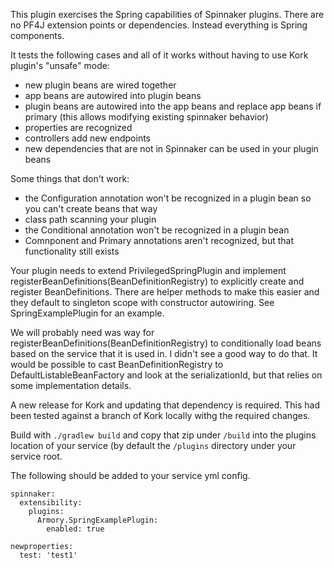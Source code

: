 This plugin exercises the Spring capabilities of Spinnaker plugins. There are no PF4J extension points or dependencies. Instead everything is Spring components.

It tests the following cases and all of it works without having to use Kork plugin's "unsafe" mode:
* new plugin beans are wired together
* app beans are autowired into plugin beans
* plugin beans are autowired into the app beans and replace app beans if primary (this allows modifying existing spinnaker behavior)
* properties are recognized
* controllers add new endpoints
* new dependencies that are not in Spinnaker can be used in your plugin beans

Some things that don't work:
* the Configuration annotation won't be recognized in a plugin bean so you can't create beans that way
* class path scanning your plugin
* the Conditional annotation won't be recognized in a plugin bean
* Comnponent and Primary annotations aren't recognized, but that functionality still exists

Your plugin needs to extend PrivilegedSpringPlugin and implement registerBeanDefinitions(BeanDefinitionRegistry) to explicitly create and register BeanDefinitions. There are helper methods to make this easier and they default to singleton scope with constructor autowiring.  See SpringExamplePlugin for an example.

We will probably need was way for registerBeanDefinitions(BeanDefinitionRegistry) to conditionally load beans based on the service that it is used in. I didn't see a good way to do that. It would be possible to cast BeanDefinitionRegistry to DefaultListableBeanFactory and look at the serializationId, but that relies on some implementation details.

A new release for Kork and updating that dependency is required. This had been tested against a branch of Kork locally withg the required changes.

Build with `./gradlew build` and copy that zip under `/build` into the plugins location of your service (by default the `/plugins` directory under your service root.

The following should be added to your service yml config.
```
spinnaker:
  extensibility:
    plugins:
      Armory.SpringExamplePlugin:
        enabled: true

newproperties:
  test: 'test1'
```

